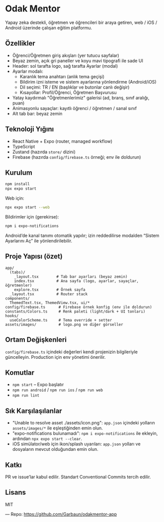 # Odak Mentor

Yapay zeka destekli, öğretmen ve öğrencileri bir araya getiren, web / iOS / Android üzerinde çalışan eğitim platformu.

## Özellikler

- Öğrenci/Öğretmen giriş akışları (yer tutucu sayfalar)
- Beyaz zemin, açık gri paneller ve koyu mavi tipografi ile sade UI
- Header: sol tarafta logo, sağ tarafta Ayarlar (modal)
- Ayarlar modalı:
  - Karanlık tema anahtarı (anlık tema geçişi)
  - Bildirim izni isteme ve sistem ayarlarına yönlendirme (Android/iOS)
  - Dil seçimi: TR / EN (başlıklar ve butonlar canlı değişir)
  - Kısayollar: Profil/Öğrenci, Öğretmen Başvurusu
- Yatay kaydırmalı "Öğretmenlerimiz" galerisi (ad, branş, sınıf aralığı, puan)
- Animasyonlu sayaçlar: kayıtlı öğrenci / öğretmen / sanal sınıf
- Alt tab bar: beyaz zemin

## Teknoloji Yığını

- React Native + Expo (router, managed workflow)
- TypeScript
- Zustand (hazırda `store/` dizini)
- Firebase (hazırda `config/firebase.ts` örneği; env ile doldurun)

## Kurulum

```bash
npm install
npx expo start
```

Web için:

```bash
npx expo start --web
```

Bildirimler için (gerekirse):

```bash
npm i expo-notifications
```

Android’de kanal tanımı otomatik yapılır; izin reddedilirse modalden “Sistem Ayarlarını Aç” ile yönlendirilebilir.

## Proje Yapısı (özet)

```
app/
  (tabs)/
    _layout.tsx        # Tab bar ayarları (beyaz zemin)
    index.tsx          # Ana sayfa (logo, ayarlar, sayaçlar, öğretmenler)
    explore.tsx        # Örnek sayfa
  _layout.tsx          # Router stack
components/
  ThemedText.tsx, ThemedView.tsx, ui/*
config/firebase.ts      # Firebase örnek konfig (env ile doldurun)
constants/Colors.ts     # Renk paleti (light/dark + UI tonları)
hooks/
  useColorScheme.ts     # Tema override + setter
assets/images/          # logo.png ve diğer görseller
```

## Ortam Değişkenleri

`config/firebase.ts` içindeki değerleri kendi projenizin bilgileriyle güncelleyin. Production için env yönetimi önerilir.

## Komutlar

- `npm start` – Expo başlatır
- `npm run android` / `npm run ios` / `npm run web`
- `npm run lint`

## Sık Karşılaşılanlar

- "Unable to resolve asset ./assets/icon.png": `app.json` içindeki yolların `assets/images/*` ile eşleştiğinden emin olun.
- "expo-notifications bulunamadı": `npm i expo-notifications` ile ekleyin, ardından `npx expo start --clear`.
- iOS simülator/web için ikon/splash uyarıları: `app.json` yolları ve dosyaların mevcut olduğundan emin olun.

## Katkı

PR ve issue’lar kabul edilir. Standart Conventional Commits tercih edilir.

## Lisans

MIT

—
Repo: <https://github.com/Garbaun/odakmentor-app>
